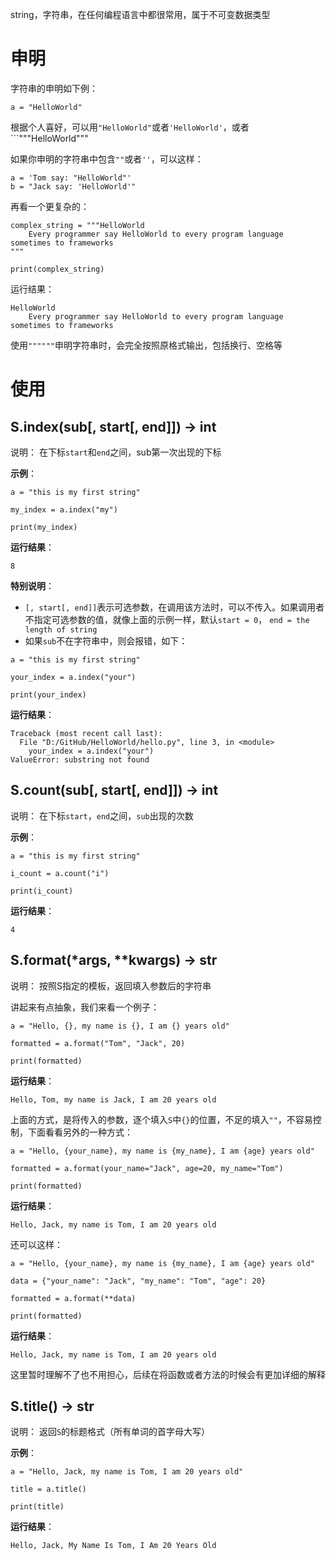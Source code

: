string，字符串，在任何编程语言中都很常用，属于不可变数据类型

# 申明

字符串的申明如下例：

```
a = "HelloWorld"

```

根据个人喜好，可以用```"HelloWorld"```或者```'HelloWorld'```，或者```"""HelloWorld"""

如果你申明的字符串中包含```""```或者```''```，可以这样：

```
a = 'Tom say: "HelloWorld"'
b = "Jack say: 'HelloWorld'"

```

再看一个更复杂的：

```
complex_string = """HelloWorld
    Every programmer say HelloWorld to every program language
sometimes to frameworks
"""

print(complex_string)

```

运行结果：

```
HelloWorld
    Every programmer say HelloWorld to every program language
sometimes to frameworks
```

使用```""""""```申明字符串时，会完全按照原格式输出，包括换行、空格等

# 使用
## S.index(sub[, start[, end]]) -> int

说明： 在下标```start```和```end```之间，sub第一次出现的下标

**示例**：

```
a = "this is my first string"

my_index = a.index("my")

print(my_index)

```

**运行结果**：

```
8
```

**特别说明**：
* ```[, start[, end]]```表示可选参数，在调用该方法时，可以不传入。如果调用者不指定可选参数的值，就像上面的示例一样，默认```start = 0```， ```end = the length of string```
* 如果```sub```不在字符串中，则会报错，如下：
```
a = "this is my first string"

your_index = a.index("your")

print(your_index)

```

**运行结果**：

```
Traceback (most recent call last):
  File "D:/GitHub/HelloWorld/hello.py", line 3, in <module>
    your_index = a.index("your")
ValueError: substring not found
```

## S.count(sub[, start[, end]]) -> int

说明： 在下标```start```，```end```之间，```sub```出现的次数

**示例**：

```
a = "this is my first string"

i_count = a.count("i")

print(i_count)

```

**运行结果**：

```
4
```

## S.format(*args, **kwargs) -> str

说明： 按照S指定的模板，返回填入参数后的字符串

讲起来有点抽象，我们来看一个例子：

```
a = "Hello, {}, my name is {}, I am {} years old"

formatted = a.format("Tom", "Jack", 20)

print(formatted)

```

**运行结果**：

```
Hello, Tom, my name is Jack, I am 20 years old
```

上面的方式，是将传入的参数，逐个填入```S```中```{}```的位置，不足的填入```""```，不容易控制，下面看看另外的一种方式：

```
a = "Hello, {your_name}, my name is {my_name}, I am {age} years old"

formatted = a.format(your_name="Jack", age=20, my_name="Tom")

print(formatted)

```

**运行结果**：

```
Hello, Jack, my name is Tom, I am 20 years old
```

还可以这样：

```
a = "Hello, {your_name}, my name is {my_name}, I am {age} years old"

data = {"your_name": "Jack", "my_name": "Tom", "age": 20}

formatted = a.format(**data)

print(formatted)

```

**运行结果**：

```
Hello, Jack, my name is Tom, I am 20 years old
```

这里暂时理解不了也不用担心，后续在将函数或者方法的时候会有更加详细的解释

## S.title() -> str

说明： 返回```S```的标题格式（所有单词的首字母大写）

**示例**：

```
a = "Hello, Jack, my name is Tom, I am 20 years old"

title = a.title()

print(title)

```

**运行结果**：

```
Hello, Jack, My Name Is Tom, I Am 20 Years Old
```


